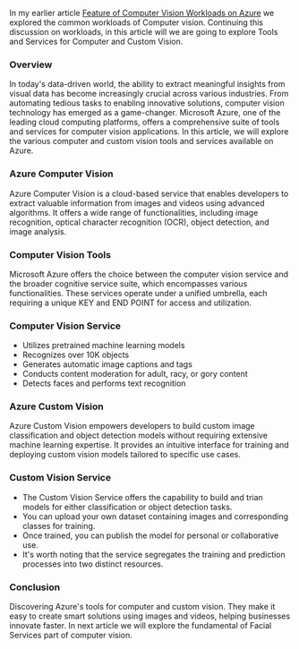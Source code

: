 In my earlier article [Feature of Computer Vision Workloads on Azure](https://github.com/navindevan/azure-ai-fundamentals-exam-preparation/blob/main/ai-features-computer-vision/feature-computer-vision-workloads.md) we explored the common workloads of Computer vision. Continuing this discussion on workloads, in this article will we are going to explore Tools and Services for Computer and Custom Vision.  

### Overview
In today's data-driven world, the ability to extract meaningful insights from visual data has become increasingly crucial across various industries. From automating tedious tasks to enabling innovative solutions, computer vision technology has emerged as a game-changer. Microsoft Azure, one of the leading cloud computing platforms, offers a comprehensive suite of tools and services for computer vision applications. In this article, we will explore the various computer and custom vision tools and services available on Azure.

### Azure Computer Vision
Azure Computer Vision is a cloud-based service that enables developers to extract valuable information from images and videos using advanced algorithms. It offers a wide range of functionalities, including image recognition, optical character recognition (OCR), object detection, and image analysis.

### Computer Vision Tools
Microsoft Azure offers the choice between the computer vision service and the broader cognitive service suite, which encompasses various functionalities. These services operate under a unified umbrella, each requiring a unique KEY and END POINT for access and utilization.

### Computer Vision Service
  +  Utilizes pretrained machine learning models
  +  Recognizes over 10K objects
  +  Generates automatic image captions and tags
  +  Conducts content moderation for adult, racy, or gory content
  +  Detects faces and performs text recognition

### Azure Custom Vision
Azure Custom Vision empowers developers to build custom image classification and object detection models without requiring extensive machine learning expertise. It provides an intuitive interface for training and deploying custom vision models tailored to specific use cases.

### Custom Vision Service
  +  The Custom Vision Service offers the capability to build and trian models for either classification or object detection tasks. 
  +  You can upload your own dataset containing images and corresponding classes for training. 
  +  Once trained, you can publish the model for personal or collaborative use. 
  +  It's worth noting that the service segregates the training and prediction processes into two distinct resources.

### Conclusion
Discovering Azure's tools for computer and custom vision. They make it easy to create smart solutions using images and videos, helping businesses innovate faster. In next article we will explore the fundamental of Facial Services part of computer vision. 
